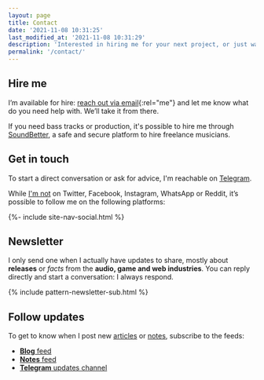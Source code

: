 ```yaml
---
layout: page
title: Contact
date: '2021-11-08 10:31:25'
last_modified_at: '2021-11-08 10:31:29'
description: 'Interested in hiring me for your next project, or just want to connect? Find all the info, including (some) social media and my irregular newsletter.'
permalink: '/contact/'
---
```

## Hire me

I’m available for hire: [reach out via email](mailto:hello@minutestomidnight.co.uk){:rel="me"} and let me know what do you need help with. We’ll take it from there. 

If you need bass tracks or production, it's possible to hire me through [SoundBetter](https://soundbetter.com/profiles/206552-minutes-to-midnight), a safe and secure platform to hire freelance musicians.

## Get in touch

To start a direct conversation or ask for advice, I'm reachable on [Telegram](https://t.me/minutes2midnight).

While [I'm not](/blog/escape-from-social-media/) on Twitter, Facebook, Instagram, WhatsApp or Reddit, it&rsquo;s possible to follow me on the following platforms:

<div class="d-flex justify-content-center my-5">{%- include site-nav-social.html %}</div>

## Newsletter

I only send one when I actually have updates to share, mostly about **releases** or *facts* from the **audio, game and web industries**. You can reply directly and start a conversation: I always respond.

{% include pattern-newsletter-sub.html %}

## Follow updates

To get to know when I post new [articles](/blog/) or [notes](/notes/), subscribe to the feeds:

- [**Blog** feed](/feed.xml)
- [**Notes** feed](/notes.xml)
- [**Telegram** updates channel](https://t.me/M2Mupdates)